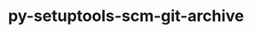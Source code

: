 ---
title: "py-setuptools-scm-git-archive"
layout: cache
categories: [package, develop]
meta: {"versions": ["1.1", "1.4"], "compilers": ["gcc@=11.1.0", "gcc@=7.5.0"], "oss": ["ubuntu18.04", "ubuntu20.04"], "platforms": ["linux"], "targets": ["x86_64", "x86_64_v3"], "stacks": ["root"], "num_specs": 33, "num_specs_by_stack": {"root": 33}}
spec_details: [{"hash": "4uxc6hn3ygpyif5yrygaucap2j6oj4ii", "compiler": "gcc@=7.5.0", "versions": ["1.1"], "os": "ubuntu18.04", "platform": "linux", "target": "x86_64", "variants": [], "stacks": ["root"], "size": "-", "tarball": "https://binaries.spack.io/develop/build_cache/linux-ubuntu18.04-x86_64/gcc-7.5.0/py-setuptools-scm-git-archive-1.1/linux-ubuntu18.04-x86_64-gcc-7.5.0-py-setuptools-scm-git-archive-1.1-4uxc6hn3ygpyif5yrygaucap2j6oj4ii.spack"}, {"hash": "sljpvpverteebwviowzmq4zhsvpzeq2t", "compiler": "gcc@=7.5.0", "versions": ["1.1"], "os": "ubuntu18.04", "platform": "linux", "target": "x86_64", "variants": [], "stacks": ["root"], "size": "-", "tarball": "https://binaries.spack.io/develop/build_cache/linux-ubuntu18.04-x86_64/gcc-7.5.0/py-setuptools-scm-git-archive-1.1/linux-ubuntu18.04-x86_64-gcc-7.5.0-py-setuptools-scm-git-archive-1.1-sljpvpverteebwviowzmq4zhsvpzeq2t.spack"}, {"hash": "k6svvse46yq4m7elau2b4zbncxk2ja5q", "compiler": "gcc@=7.5.0", "versions": ["1.1"], "os": "ubuntu18.04", "platform": "linux", "target": "x86_64", "variants": [], "stacks": ["root"], "size": "-", "tarball": "https://binaries.spack.io/develop/build_cache/linux-ubuntu18.04-x86_64/gcc-7.5.0/py-setuptools-scm-git-archive-1.1/linux-ubuntu18.04-x86_64-gcc-7.5.0-py-setuptools-scm-git-archive-1.1-k6svvse46yq4m7elau2b4zbncxk2ja5q.spack"}, {"hash": "irsjo3mbzqdhqunphiswdms3olbqfbqk", "compiler": "gcc@=7.5.0", "versions": ["1.1"], "os": "ubuntu18.04", "platform": "linux", "target": "x86_64", "variants": [], "stacks": ["root"], "size": "-", "tarball": "https://binaries.spack.io/develop/build_cache/linux-ubuntu18.04-x86_64/gcc-7.5.0/py-setuptools-scm-git-archive-1.1/linux-ubuntu18.04-x86_64-gcc-7.5.0-py-setuptools-scm-git-archive-1.1-irsjo3mbzqdhqunphiswdms3olbqfbqk.spack"}, {"hash": "6kfmlgbb672mcg7n2k4vqkg5uu2qe7rg", "compiler": "gcc@=7.5.0", "versions": ["1.1"], "os": "ubuntu18.04", "platform": "linux", "target": "x86_64", "variants": [], "stacks": ["root"], "size": "-", "tarball": "https://binaries.spack.io/develop/build_cache/linux-ubuntu18.04-x86_64/gcc-7.5.0/py-setuptools-scm-git-archive-1.1/linux-ubuntu18.04-x86_64-gcc-7.5.0-py-setuptools-scm-git-archive-1.1-6kfmlgbb672mcg7n2k4vqkg5uu2qe7rg.spack"}, {"hash": "sny2fwsqhgb2atsmjdgogmqp6qd45ykk", "compiler": "gcc@=7.5.0", "versions": ["1.1"], "os": "ubuntu18.04", "platform": "linux", "target": "x86_64", "variants": [], "stacks": ["root"], "size": "-", "tarball": "https://binaries.spack.io/develop/build_cache/linux-ubuntu18.04-x86_64/gcc-7.5.0/py-setuptools-scm-git-archive-1.1/linux-ubuntu18.04-x86_64-gcc-7.5.0-py-setuptools-scm-git-archive-1.1-sny2fwsqhgb2atsmjdgogmqp6qd45ykk.spack"}, {"hash": "bvqel2qq4rzlvqjpk3fne7trxj7jlas4", "compiler": "gcc@=7.5.0", "versions": ["1.1"], "os": "ubuntu18.04", "platform": "linux", "target": "x86_64", "variants": [], "stacks": ["root"], "size": "-", "tarball": "https://binaries.spack.io/develop/build_cache/linux-ubuntu18.04-x86_64/gcc-7.5.0/py-setuptools-scm-git-archive-1.1/linux-ubuntu18.04-x86_64-gcc-7.5.0-py-setuptools-scm-git-archive-1.1-bvqel2qq4rzlvqjpk3fne7trxj7jlas4.spack"}, {"hash": "hlw63kcikmw3lfvqli4iegm5uajz4ule", "compiler": "gcc@=7.5.0", "versions": ["1.1"], "os": "ubuntu18.04", "platform": "linux", "target": "x86_64", "variants": [], "stacks": ["root"], "size": "-", "tarball": "https://binaries.spack.io/develop/build_cache/linux-ubuntu18.04-x86_64/gcc-7.5.0/py-setuptools-scm-git-archive-1.1/linux-ubuntu18.04-x86_64-gcc-7.5.0-py-setuptools-scm-git-archive-1.1-hlw63kcikmw3lfvqli4iegm5uajz4ule.spack"}, {"hash": "2ygwzctjm3si6g4qqmzyoyua56rkpbsc", "compiler": "gcc@=7.5.0", "versions": ["1.1"], "os": "ubuntu18.04", "platform": "linux", "target": "x86_64", "variants": [], "stacks": ["root"], "size": "-", "tarball": "https://binaries.spack.io/develop/build_cache/linux-ubuntu18.04-x86_64/gcc-7.5.0/py-setuptools-scm-git-archive-1.1/linux-ubuntu18.04-x86_64-gcc-7.5.0-py-setuptools-scm-git-archive-1.1-2ygwzctjm3si6g4qqmzyoyua56rkpbsc.spack"}, {"hash": "tcq7tjklea7xjnfizj3wi4dqweuqap2n", "compiler": "gcc@=7.5.0", "versions": ["1.1"], "os": "ubuntu18.04", "platform": "linux", "target": "x86_64", "variants": [], "stacks": ["root"], "size": "-", "tarball": "https://binaries.spack.io/develop/build_cache/linux-ubuntu18.04-x86_64/gcc-7.5.0/py-setuptools-scm-git-archive-1.1/linux-ubuntu18.04-x86_64-gcc-7.5.0-py-setuptools-scm-git-archive-1.1-tcq7tjklea7xjnfizj3wi4dqweuqap2n.spack"}, {"hash": "i7epu4il24w7fg2qapjkvsjbs2yvwxym", "compiler": "gcc@=7.5.0", "versions": ["1.1"], "os": "ubuntu18.04", "platform": "linux", "target": "x86_64", "variants": [], "stacks": ["root"], "size": "-", "tarball": "https://binaries.spack.io/develop/build_cache/linux-ubuntu18.04-x86_64/gcc-7.5.0/py-setuptools-scm-git-archive-1.1/linux-ubuntu18.04-x86_64-gcc-7.5.0-py-setuptools-scm-git-archive-1.1-i7epu4il24w7fg2qapjkvsjbs2yvwxym.spack"}, {"hash": "jd75lllcvxizqfp7gk4eoa2mcbftv4wh", "compiler": "gcc@=7.5.0", "versions": ["1.1"], "os": "ubuntu18.04", "platform": "linux", "target": "x86_64", "variants": [], "stacks": ["root"], "size": "-", "tarball": "https://binaries.spack.io/develop/build_cache/linux-ubuntu18.04-x86_64/gcc-7.5.0/py-setuptools-scm-git-archive-1.1/linux-ubuntu18.04-x86_64-gcc-7.5.0-py-setuptools-scm-git-archive-1.1-jd75lllcvxizqfp7gk4eoa2mcbftv4wh.spack"}, {"hash": "lkvixl6uoe6kuf6mvtsrnyw4sl6rj6f4", "compiler": "gcc@=7.5.0", "versions": ["1.1"], "os": "ubuntu18.04", "platform": "linux", "target": "x86_64", "variants": [], "stacks": ["root"], "size": "-", "tarball": "https://binaries.spack.io/develop/build_cache/linux-ubuntu18.04-x86_64/gcc-7.5.0/py-setuptools-scm-git-archive-1.1/linux-ubuntu18.04-x86_64-gcc-7.5.0-py-setuptools-scm-git-archive-1.1-lkvixl6uoe6kuf6mvtsrnyw4sl6rj6f4.spack"}, {"hash": "qjwbq37c7tzq4efxbz6tsur2ammarino", "compiler": "gcc@=7.5.0", "versions": ["1.1"], "os": "ubuntu18.04", "platform": "linux", "target": "x86_64", "variants": [], "stacks": ["root"], "size": "-", "tarball": "https://binaries.spack.io/develop/build_cache/linux-ubuntu18.04-x86_64/gcc-7.5.0/py-setuptools-scm-git-archive-1.1/linux-ubuntu18.04-x86_64-gcc-7.5.0-py-setuptools-scm-git-archive-1.1-qjwbq37c7tzq4efxbz6tsur2ammarino.spack"}, {"hash": "btgyx5q6zlhv4hnahpstkwc27x3jjk3n", "compiler": "gcc@=7.5.0", "versions": ["1.1"], "os": "ubuntu18.04", "platform": "linux", "target": "x86_64", "variants": [], "stacks": ["root"], "size": "-", "tarball": "https://binaries.spack.io/develop/build_cache/linux-ubuntu18.04-x86_64/gcc-7.5.0/py-setuptools-scm-git-archive-1.1/linux-ubuntu18.04-x86_64-gcc-7.5.0-py-setuptools-scm-git-archive-1.1-btgyx5q6zlhv4hnahpstkwc27x3jjk3n.spack"}, {"hash": "emvydi4cyvlqxmqax65k3tcig46tt7bh", "compiler": "gcc@=7.5.0", "versions": ["1.1"], "os": "ubuntu18.04", "platform": "linux", "target": "x86_64", "variants": [], "stacks": ["root"], "size": "-", "tarball": "https://binaries.spack.io/develop/build_cache/linux-ubuntu18.04-x86_64/gcc-7.5.0/py-setuptools-scm-git-archive-1.1/linux-ubuntu18.04-x86_64-gcc-7.5.0-py-setuptools-scm-git-archive-1.1-emvydi4cyvlqxmqax65k3tcig46tt7bh.spack"}, {"hash": "yuzayvptcbopuye3wzw4nm5wt7r4elzu", "compiler": "gcc@=7.5.0", "versions": ["1.1"], "os": "ubuntu18.04", "platform": "linux", "target": "x86_64", "variants": [], "stacks": ["root"], "size": "-", "tarball": "https://binaries.spack.io/develop/build_cache/linux-ubuntu18.04-x86_64/gcc-7.5.0/py-setuptools-scm-git-archive-1.1/linux-ubuntu18.04-x86_64-gcc-7.5.0-py-setuptools-scm-git-archive-1.1-yuzayvptcbopuye3wzw4nm5wt7r4elzu.spack"}, {"hash": "e35dcnqskvulmwwjq7tuqu5qnqdndmrs", "compiler": "gcc@=7.5.0", "versions": ["1.1"], "os": "ubuntu18.04", "platform": "linux", "target": "x86_64", "variants": [], "stacks": ["root"], "size": "-", "tarball": "https://binaries.spack.io/develop/build_cache/linux-ubuntu18.04-x86_64/gcc-7.5.0/py-setuptools-scm-git-archive-1.1/linux-ubuntu18.04-x86_64-gcc-7.5.0-py-setuptools-scm-git-archive-1.1-e35dcnqskvulmwwjq7tuqu5qnqdndmrs.spack"}, {"hash": "jclynjv3liveujix4wkx5qlkmrahwafh", "compiler": "gcc@=7.5.0", "versions": ["1.1"], "os": "ubuntu18.04", "platform": "linux", "target": "x86_64", "variants": [], "stacks": ["root"], "size": "-", "tarball": "https://binaries.spack.io/develop/build_cache/linux-ubuntu18.04-x86_64/gcc-7.5.0/py-setuptools-scm-git-archive-1.1/linux-ubuntu18.04-x86_64-gcc-7.5.0-py-setuptools-scm-git-archive-1.1-jclynjv3liveujix4wkx5qlkmrahwafh.spack"}, {"hash": "xmrx43nqogmofdsiuu2qkqiq4t5qlu22", "compiler": "gcc@=7.5.0", "versions": ["1.1"], "os": "ubuntu18.04", "platform": "linux", "target": "x86_64", "variants": [], "stacks": ["root"], "size": "-", "tarball": "https://binaries.spack.io/develop/build_cache/linux-ubuntu18.04-x86_64/gcc-7.5.0/py-setuptools-scm-git-archive-1.1/linux-ubuntu18.04-x86_64-gcc-7.5.0-py-setuptools-scm-git-archive-1.1-xmrx43nqogmofdsiuu2qkqiq4t5qlu22.spack"}, {"hash": "zsis2niuhcxlrbx4uf6tomzrt4yvjkpu", "compiler": "gcc@=7.5.0", "versions": ["1.1"], "os": "ubuntu18.04", "platform": "linux", "target": "x86_64", "variants": [], "stacks": ["root"], "size": "-", "tarball": "https://binaries.spack.io/develop/build_cache/linux-ubuntu18.04-x86_64/gcc-7.5.0/py-setuptools-scm-git-archive-1.1/linux-ubuntu18.04-x86_64-gcc-7.5.0-py-setuptools-scm-git-archive-1.1-zsis2niuhcxlrbx4uf6tomzrt4yvjkpu.spack"}, {"hash": "rwdrqudr4cjgjb4rulsiih4ttz7njyo7", "compiler": "gcc@=7.5.0", "versions": ["1.1"], "os": "ubuntu18.04", "platform": "linux", "target": "x86_64", "variants": [], "stacks": ["root"], "size": "-", "tarball": "https://binaries.spack.io/develop/build_cache/linux-ubuntu18.04-x86_64/gcc-7.5.0/py-setuptools-scm-git-archive-1.1/linux-ubuntu18.04-x86_64-gcc-7.5.0-py-setuptools-scm-git-archive-1.1-rwdrqudr4cjgjb4rulsiih4ttz7njyo7.spack"}, {"hash": "gct26tx7hjjszxkyewux6gatlzsmz26c", "compiler": "gcc@=7.5.0", "versions": ["1.1"], "os": "ubuntu18.04", "platform": "linux", "target": "x86_64", "variants": [], "stacks": ["root"], "size": "-", "tarball": "https://binaries.spack.io/develop/build_cache/linux-ubuntu18.04-x86_64/gcc-7.5.0/py-setuptools-scm-git-archive-1.1/linux-ubuntu18.04-x86_64-gcc-7.5.0-py-setuptools-scm-git-archive-1.1-gct26tx7hjjszxkyewux6gatlzsmz26c.spack"}, {"hash": "2mycurqvgq7dz4dy2hyefwymr47mvwzm", "compiler": "gcc@=7.5.0", "versions": ["1.1"], "os": "ubuntu18.04", "platform": "linux", "target": "x86_64", "variants": [], "stacks": ["root"], "size": "-", "tarball": "https://binaries.spack.io/develop/build_cache/linux-ubuntu18.04-x86_64/gcc-7.5.0/py-setuptools-scm-git-archive-1.1/linux-ubuntu18.04-x86_64-gcc-7.5.0-py-setuptools-scm-git-archive-1.1-2mycurqvgq7dz4dy2hyefwymr47mvwzm.spack"}, {"hash": "pfsqjjjxzabfstgbsdsypxanuwdtcgnx", "compiler": "gcc@=7.5.0", "versions": ["1.1"], "os": "ubuntu18.04", "platform": "linux", "target": "x86_64", "variants": [], "stacks": ["root"], "size": "-", "tarball": "https://binaries.spack.io/develop/build_cache/linux-ubuntu18.04-x86_64/gcc-7.5.0/py-setuptools-scm-git-archive-1.1/linux-ubuntu18.04-x86_64-gcc-7.5.0-py-setuptools-scm-git-archive-1.1-pfsqjjjxzabfstgbsdsypxanuwdtcgnx.spack"}, {"hash": "m6i3aa5vuzfdexxhbmiptoedyrhd2bf6", "compiler": "gcc@=7.5.0", "versions": ["1.1"], "os": "ubuntu18.04", "platform": "linux", "target": "x86_64", "variants": [], "stacks": ["root"], "size": "-", "tarball": "https://binaries.spack.io/develop/build_cache/linux-ubuntu18.04-x86_64/gcc-7.5.0/py-setuptools-scm-git-archive-1.1/linux-ubuntu18.04-x86_64-gcc-7.5.0-py-setuptools-scm-git-archive-1.1-m6i3aa5vuzfdexxhbmiptoedyrhd2bf6.spack"}, {"hash": "mt7scifsqb7mpvmh6gsjdkoqzzv3l6jd", "compiler": "gcc@=7.5.0", "versions": ["1.1"], "os": "ubuntu18.04", "platform": "linux", "target": "x86_64", "variants": [], "stacks": ["root"], "size": "-", "tarball": "https://binaries.spack.io/develop/build_cache/linux-ubuntu18.04-x86_64/gcc-7.5.0/py-setuptools-scm-git-archive-1.1/linux-ubuntu18.04-x86_64-gcc-7.5.0-py-setuptools-scm-git-archive-1.1-mt7scifsqb7mpvmh6gsjdkoqzzv3l6jd.spack"}, {"hash": "2rkfcogeqaf76qvpvb3mzljiyhkor3mi", "compiler": "gcc@=7.5.0", "versions": ["1.1"], "os": "ubuntu18.04", "platform": "linux", "target": "x86_64", "variants": [], "stacks": ["root"], "size": "-", "tarball": "https://binaries.spack.io/develop/build_cache/linux-ubuntu18.04-x86_64/gcc-7.5.0/py-setuptools-scm-git-archive-1.1/linux-ubuntu18.04-x86_64-gcc-7.5.0-py-setuptools-scm-git-archive-1.1-2rkfcogeqaf76qvpvb3mzljiyhkor3mi.spack"}, {"hash": "n7xxb6atse3ns4e2bq2gqtm3vdu24k7m", "compiler": "gcc@=7.5.0", "versions": ["1.1"], "os": "ubuntu18.04", "platform": "linux", "target": "x86_64", "variants": [], "stacks": ["root"], "size": "-", "tarball": "https://binaries.spack.io/develop/build_cache/linux-ubuntu18.04-x86_64/gcc-7.5.0/py-setuptools-scm-git-archive-1.1/linux-ubuntu18.04-x86_64-gcc-7.5.0-py-setuptools-scm-git-archive-1.1-n7xxb6atse3ns4e2bq2gqtm3vdu24k7m.spack"}, {"hash": "znww3easkodu4t6qus4pvygdxi5qrmrb", "compiler": "gcc@=7.5.0", "versions": ["1.1"], "os": "ubuntu18.04", "platform": "linux", "target": "x86_64", "variants": [], "stacks": ["root"], "size": "-", "tarball": "https://binaries.spack.io/develop/build_cache/linux-ubuntu18.04-x86_64/gcc-7.5.0/py-setuptools-scm-git-archive-1.1/linux-ubuntu18.04-x86_64-gcc-7.5.0-py-setuptools-scm-git-archive-1.1-znww3easkodu4t6qus4pvygdxi5qrmrb.spack"}, {"hash": "7jyo2s6rh66cwvlk53wqvaaecsfshi47", "compiler": "gcc@=7.5.0", "versions": ["1.1"], "os": "ubuntu18.04", "platform": "linux", "target": "x86_64", "variants": [], "stacks": ["root"], "size": "-", "tarball": "https://binaries.spack.io/develop/build_cache/linux-ubuntu18.04-x86_64/gcc-7.5.0/py-setuptools-scm-git-archive-1.1/linux-ubuntu18.04-x86_64-gcc-7.5.0-py-setuptools-scm-git-archive-1.1-7jyo2s6rh66cwvlk53wqvaaecsfshi47.spack"}, {"hash": "fj5x5gr2jxjznzxqqm5634axllof6jhj", "compiler": "gcc@=7.5.0", "versions": ["1.1"], "os": "ubuntu18.04", "platform": "linux", "target": "x86_64", "variants": [], "stacks": ["root"], "size": "-", "tarball": "https://binaries.spack.io/develop/build_cache/linux-ubuntu18.04-x86_64/gcc-7.5.0/py-setuptools-scm-git-archive-1.1/linux-ubuntu18.04-x86_64-gcc-7.5.0-py-setuptools-scm-git-archive-1.1-fj5x5gr2jxjznzxqqm5634axllof6jhj.spack"}, {"hash": "7wwyxqa5oethcfyprcldtiy2cmq6dmku", "compiler": "gcc@=11.1.0", "versions": ["1.4"], "os": "ubuntu20.04", "platform": "linux", "target": "x86_64_v3", "variants": ["build_system=python_pip"], "stacks": ["root"], "size": "-", "tarball": "https://binaries.spack.io/develop/build_cache/linux-ubuntu20.04-x86_64_v3/gcc-11.1.0/py-setuptools-scm-git-archive-1.4/linux-ubuntu20.04-x86_64_v3-gcc-11.1.0-py-setuptools-scm-git-archive-1.4-7wwyxqa5oethcfyprcldtiy2cmq6dmku.spack"}]
---